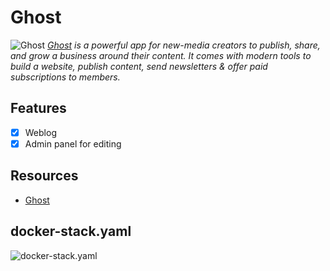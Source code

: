 # Ghost

![Ghost](https://ghost.org/images/logos/logo-black-1.webp ':size=96px') *[Ghost] is a powerful app for new-media creators to publish, share, and grow a business around their content. It comes with modern tools to build a website, publish content, send newsletters & offer paid subscriptions to members.*

## Features

- [X] Weblog
- [X] Admin panel for editing

## Resources

- [Ghost]

[Ghost]: https://ghost.org/images/logos/logo-black-1.webp

## docker-stack.yaml

![docker-stack.yaml](./docker-stack.yaml ':include')
